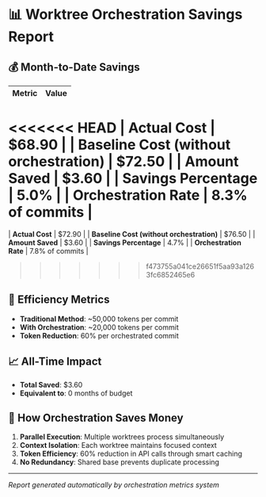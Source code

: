 # 📊 Worktree Orchestration Savings Report

## 💰 Month-to-Date Savings

| Metric | Value |
|--------|-------|
<<<<<<< HEAD
| **Actual Cost** | $68.90 |
| **Baseline Cost (without orchestration)** | $72.50 |
| **Amount Saved** | $3.60 |
| **Savings Percentage** | 5.0% |
| **Orchestration Rate** | 8.3% of commits |
=======
| **Actual Cost** | $72.90 |
| **Baseline Cost (without orchestration)** | $76.50 |
| **Amount Saved** | $3.60 |
| **Savings Percentage** | 4.7% |
| **Orchestration Rate** | 7.8% of commits |
>>>>>>> f473755a041ce26651f5aa93a1263fc6852465e6

## 🚀 Efficiency Metrics

- **Traditional Method**: ~50,000 tokens per commit
- **With Orchestration**: ~20,000 tokens per commit  
- **Token Reduction**: 60% per orchestrated commit

## 📈 All-Time Impact

- **Total Saved**: $3.60
- **Equivalent to**: 0 months of budget

## 🎯 How Orchestration Saves Money

1. **Parallel Execution**: Multiple worktrees process simultaneously
2. **Context Isolation**: Each worktree maintains focused context
3. **Token Efficiency**: 60% reduction in API calls through smart caching
4. **No Redundancy**: Shared base prevents duplicate processing

---
*Report generated automatically by orchestration metrics system*
